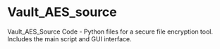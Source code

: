 # Vault_AES_source
Vault_AES_Source Code - Python files for a secure file encryption tool. Includes the main script and GUI interface.
